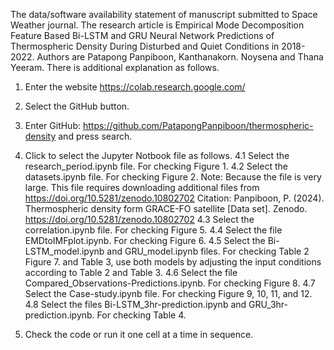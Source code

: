 The data/software availability statement of manuscript submitted to Space Weather journal. The research article is Empirical Mode Decomposition Feature Based Bi-LSTM and GRU Neural Network Predictions of Thermospheric Density During Disturbed and Quiet Conditions in 2018-2022. Authors are Patapong Panpiboon, Kanthanakorn. Noysena and Thana Yeeram. There is additional explanation as follows.

1. Enter the website https://colab.research.google.com/
2. Select the GitHub button.
3. Enter GitHub: https://github.com/PatapongPanpiboon/thermospheric-density and press search.

4. Click to select the Jupyter Notbook file as follows.
4.1 Select the research_period.ipynb file. For checking Figure 1.
4.2 Select the datasets.ipynb file. For checking Figure 2. 
   Note: Because the file is very large. This file requires downloading additional files from https://doi.org/10.5281/zenodo.10802702
Citation: Panpiboon, P. (2024). Thermospheric density form GRACE-FO satellite [Data set]. Zenodo. https://doi.org/10.5281/zenodo.10802702
4.3 Select the correlation.ipynb file. For checking Figure 5.
4.4 Select the file EMDtoIMFplot.ipynb. For checking Figure 6.
4.5 Select the Bi-LSTM_model.ipynb and GRU_model.ipynb files. For checking Table 2 Figure 7. and Table 3, use both models by adjusting the input conditions according to Table 2 and Table 3.
4.6 Select the file Compared_Observations-Predictions.ipynb. For checking Figure 8.
4.7 Select the Case-study.ipynb file. For checking Figure 9, 10, 11, and 12.
4.8 Select the files Bi-LSTM_3hr-prediction.ipynb and GRU_3hr-prediction.ipynb. For checking Table 4.
5. Check the code or run it one cell at a time in sequence.
